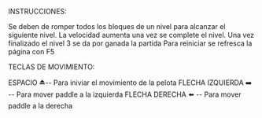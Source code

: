 INSTRUCCIONES:

Se deben de romper todos los bloques de un nivel para alcanzar el siguiente nivel.
La velocidad aumenta una vez se complete el nivel.
Una vez finalizado el nivel 3 se da por ganada la partida
Para reiniciar se refresca la página con F5

TECLAS DE MOVIMIENTO:

ESPACIO          ⏏️-- Para iniviar el movimiento de la pelota
FLECHA IZQUIERDA ➡️ -- Para mover paddle a la izquierda
FLECHA DERECHA   ⬅️ -- Para mover paddle a la derecha
